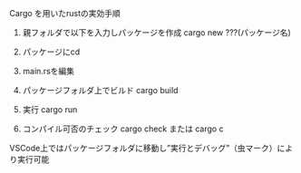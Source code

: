 Cargo を用いたrustの実効手順

1. 親フォルダで以下を入力しパッケージを作成
    cargo new ???(パッケージ名)

2. パッケージにcd

3. main.rsを編集

4. パッケージフォルダ上でビルド
    cargo build

5. 実行
    cargo run

6. コンパイル可否のチェック
    cargo check
    または
    cargo c

VSCode上ではパッケージフォルダに移動し”実行とデバッグ”（虫マーク）により実行可能